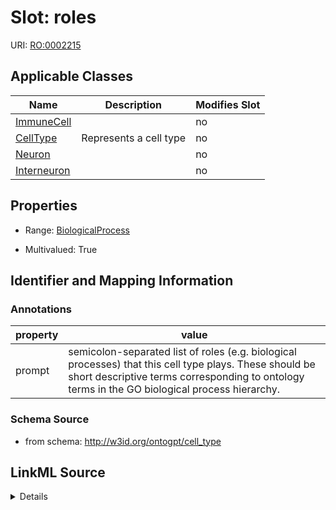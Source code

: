 

# Slot: roles

URI: [RO:0002215](http://purl.obolibrary.org/obo/RO_0002215)



<!-- no inheritance hierarchy -->





## Applicable Classes

| Name | Description | Modifies Slot |
| --- | --- | --- |
| [ImmuneCell](ImmuneCell.md) |  |  no  |
| [CellType](CellType.md) | Represents a cell type |  no  |
| [Neuron](Neuron.md) |  |  no  |
| [Interneuron](Interneuron.md) |  |  no  |







## Properties

* Range: [BiologicalProcess](BiologicalProcess.md)

* Multivalued: True





## Identifier and Mapping Information





### Annotations

| property | value |
| --- | --- |
| prompt | semicolon-separated list of roles (e.g. biological processes) that this cell type plays. These should be short descriptive terms corresponding to ontology terms in the GO biological process hierarchy. || owl | SubClassOf, ObjectSomeValuesFrom |



### Schema Source


* from schema: http://w3id.org/ontogpt/cell_type




## LinkML Source

<details>
```yaml
name: roles
annotations:
  prompt:
    tag: prompt
    value: semicolon-separated list of roles (e.g. biological processes) that this
      cell type plays. These should be short descriptive terms corresponding to ontology
      terms in the GO biological process hierarchy.
  owl:
    tag: owl
    value: SubClassOf, ObjectSomeValuesFrom
from_schema: http://w3id.org/ontogpt/cell_type
rank: 1000
slot_uri: RO:0002215
multivalued: true
alias: roles
owner: CellType
domain_of:
- CellType
range: BiologicalProcess

```
</details>